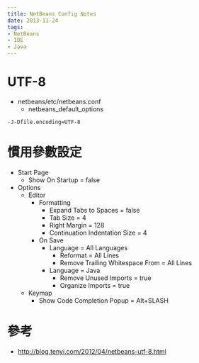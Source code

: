 ```yaml
---
title: NetBeans Config Notes
date: 2013-11-24
tags:
- NetBeans
- IDE
- Java
---
```


# UTF-8
* netbeans/etc/netbeans.conf
	* netbeans_default_options

```
-J-Dfile.encoding=UTF-8
```

# 慣用參數設定
* Start Page
	* Show On Startup = false
* Options
	* Editor
		* Formatting
			* Expand Tabs to Spaces = false
			* Tab Size = 4
			* Right Margin = 128
			* Continuation Indentation Size = 4
		* On Save
			* Language = All Languages
				* Reformat = All Lines
				* Remove Trailing Whitespace From = All Lines
			* Language = Java
				* Remove Unused Imports = true
				* Organize Imports = true
	* Keymap
		* Show Code Completion Popup = Alt+SLASH

# 參考
* http://blog.tenyi.com/2012/04/netbeans-utf-8.html
